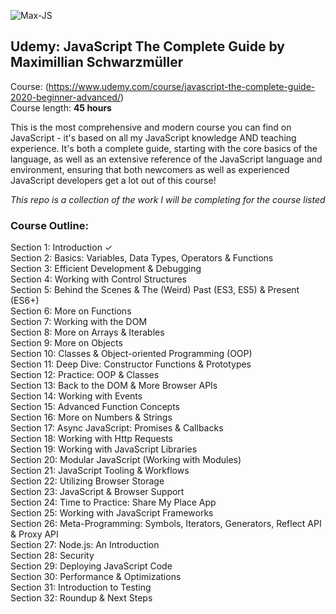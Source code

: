 ![Max-JS](https://user-images.githubusercontent.com/24855472/68535151-a79f9b00-030b-11ea-81a8-092329913377.png)

## Udemy: JavaScript The Complete Guide by Maximillian Schwarzmüller

Course: (https://www.udemy.com/course/javascript-the-complete-guide-2020-beginner-advanced/) <br>
Course length: <b>45 hours</b>

This is the most comprehensive and modern course you can find on JavaScript - it's based on all my JavaScript knowledge AND teaching experience. It's both a complete guide, starting with the core basics of the language, as well as an extensive reference of the JavaScript language and environment, ensuring that both newcomers as well as experienced JavaScript developers get a lot out of this course!

_This repo is a collection of the work I will be completing for the course listed_

### Course Outline:

Section 1: Introduction &check; <br>
Section 2: Basics: Variables, Data
Types, Operators & Functions <br>
Section 3: Efficient Development
& Debugging <br>
Section 4: Working with Control
Structures <br>
Section 5: Behind the Scenes &
The (Weird) Past (ES3, ES5) & Present (ES6+) <br>
Section 6: More on Functions <br>
Section 7: Working with the DOM <br>
Section 8: More on Arrays &
Iterables <br>
Section 9: More on Objects <br>
Section 10: Classes &
Object-oriented Programming (OOP) <br>
Section 11: Deep Dive:
Constructor Functions & Prototypes <br>
Section 12: Practice: OOP &
Classes <br>
Section 13: Back to the DOM &
More Browser APIs <br>
Section 14: Working with Events <br>
Section 15: Advanced Function
Concepts <br>
Section 16: More on Numbers &
Strings <br>
Section 17: Async JavaScript:
Promises & Callbacks <br>
Section 18: Working with Http
Requests <br>
Section 19: Working with
JavaScript Libraries <br>
Section 20: Modular JavaScript
(Working with Modules) <br>
Section 21: JavaScript Tooling &
Workflows <br>
Section 22: Utilizing Browser
Storage <br>
Section 23: JavaScript & Browser
Support <br>
Section 24: Time to Practice:
Share My Place App <br>
Section 25: Working with
JavaScript Frameworks <br>
Section 26: Meta-Programming:
Symbols, Iterators, Generators, Reflect API & Proxy API <br>
Section 27: Node.js: An
Introduction <br>
Section 28: Security <br>
Section 29: Deploying JavaScript
Code <br>
Section 30: Performance &
Optimizations <br>
Section 31: Introduction to
Testing <br>
Section 32: Roundup & Next
Steps <br>

